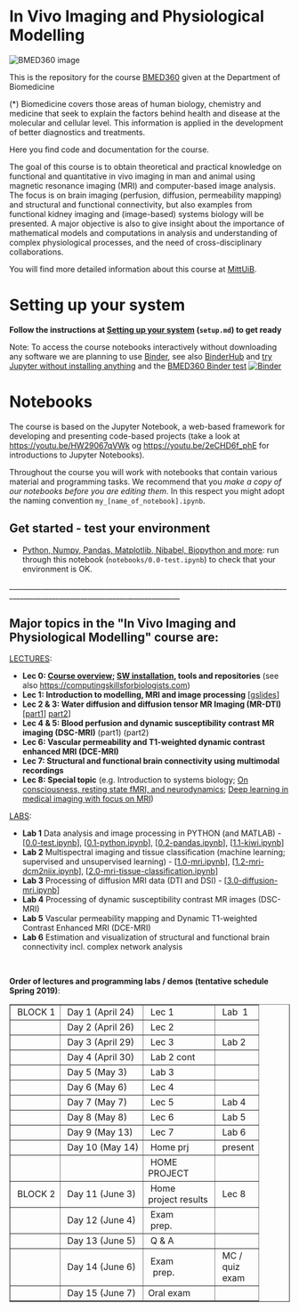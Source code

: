 # In Vivo Imaging and Physiological Modelling

![BMED360 image](./assets/bmed360_logo.png)

This is the repository for the course [BMED360](https://www.uib.no/en/course/BMED360) given at the Department of Biomedicine<br>

(*) Biomedicine covers those areas of human biology, chemistry and medicine that seek to explain the factors behind health and disease at the molecular and cellular level. This information is applied in the development of better diagnostics and treatments.<br>

Here you find code and documentation for the course. 

The goal of this course is to obtain theoretical and practical knowledge on functional and quantitative in vivo imaging in man and animal using magnetic resonance imaging (MRI) and computer-based image analysis. The focus is on brain imaging (perfusion, diffusion, permeability mapping) and structural and functional connectivity, but also examples from functional kidney imaging and (image-based) systems biology will be presented. A major objective is also to give insight about the importance of mathematical models and computations in analysis and understanding of complex physiological processes, and the need of cross-disciplinary collaborations.

You will find more detailed information about 
this course at [MittUiB](http://mitt.uib.no/course/17428).

# Setting up your system

**Follow the instructions at [Setting up your system](setup.md) (`setup.md`) to get ready**

Note: To access the course notebooks interactively without downloading any software we are planning to use [Binder](https://mybinder.org), see also
[BinderHub](https://github.com/jupyterhub/binderhub) and [try Jupyter without installing anything](https://jupyter.org/try) and
the [BMED360 Binder test](https://mybinder.org/v2/gh/computational-medicine/BMED360/master?urlpath=https%3A%2F%2Fgithub.com%2Fcomputational-medicine%2FBMED360%2Fblob%2Fmaster%2Fnotebooks%2F1.0-mri.ipynb)
[![Binder](https://mybinder.org/badge_logo.svg)](https://mybinder.org/v2/gh/computational-medicine/BMED360/master?filepath=https%3A%2F%2Fgithub.com%2Fcomputational-medicine%2FBMED360%2Fblob%2Fmaster%2Fnotebooks%2F1.0-mri.ipynb)


# Notebooks
The course is based on the Jupyter Notebook, a web-based framework for developing and presenting code-based projects (take a look at https://youtu.be/HW29067qVWk og https://youtu.be/2eCHD6f_phE for introductions to Jupyter Notebooks).

Throughout the course you will work with notebooks that contain various material and programming tasks. We recommend that you *make a copy of our notebooks before you are editing them*. In this respect you might adopt the naming convention `my_[name_of_notebook].ipynb`.


## Get started - test your environment
* [Python, Numpy, Pandas, Matplotlib, Nibabel, Biopython and more](notebooks/0.0-test.ipynb): run through this notebook (`notebooks/0.0-test.ipynb`) to check that your environment is OK.<br>

______________________________________________________________________________________________________________________________<br>

## Major topics in the "In Vivo Imaging and Physiological Modelling" course are:


[LECTURES](https://sites.google.com/site/bmed360/courses):

- **Lec 0: [Course overview](https://docs.google.com/presentation/d/1bBlf3NSL8BfmqRvN99-0hUY2Yqm5KjVgCJ3pVZw0PRA/edit?usp=sharing); [SW installation](setup.md), tools and repositories**  (see also https://computingskillsforbiologists.com)
- **Lec 1: Introduction to modelling, MRI and image processing** [[gslides](https://docs.google.com/presentation/d/1-Mfsun9_yc1xsIfeIRIT3JZHLN5r_42wuKxt9HLUa38/edit?usp=sharing)]
- **Lec 2 & 3: Water diffusion and diffusion tensor MR Imaging (MR-DTI)** [[part1](https://docs.google.com/presentation/d/1qMxwu401az5zgq6Rg5M7kOtygdeosnMeSucvy7SSbNk/edit?usp=sharing)] [part2](https://docs.google.com/presentation/d/11Xb5AmhG0bpkK6Kx7hY99HNMudPFPCpxfkGQsIslOJM/edit?usp=sharing)]
- **Lec 4 & 5: Blood perfusion and dynamic susceptibility contrast MR imaging (DSC-MRI)** (part1) (part2)
- **Lec 6: Vascular permeability and T1-weighted dynamic contrast enhanced MRI (DCE-MRI)**
- **Lec 7: Structural and functional brain connectivity using multimodal recordings** 
- **Lec 8: Special topic** (e.g. Introduction to systems biology; [On consciousness, resting state fMRI, and neurodynamics](https://www.ncbi.nlm.nih.gov/pmc/articles/PMC2880806); [Deep learning in medical imaging with focus on MRI](https://www.sciencedirect.com/science/article/pii/S0939388918301181))  


[LABS](https://sites.google.com/site/bmed360/labs): 

- **Lab 1** Data analysis and image processing in PYTHON (and MATLAB) - [[0.0-test.ipynb](./notebooks/0.0-test.ipynb)], [[0.1-python.ipynb](./notebooks/0.1-python.ipynb)], [[0.2-pandas.ipynb](./notebooks/0.2-pandas.ipynb)], [[1.1-kiwi.ipynb](./notebooks/1.1-kiwi.ipynb)]
- **Lab 2** Multispectral imaging and tissue classification (machine learning; supervised and unsupervised learning) - [[1.0-mri.ipynb](./notebooks/1.0-mri.ipynb)], [[1.2-mri-dcm2niix.ipynb](./notebooks/1.2-mri-dcm2niix.ipynb)], [[2.0-mri-tissue-classification.ipynb](./notebooks/2.0-mri-tissue-classification.ipynb)]
- **Lab 3** Processing of diffusion MRI data (DTI and DSI) - [[3.0-diffusion-mri.ipynb](./notebooks/3.0-diffusion-mri.ipynb)]
- **Lab 4** Processing of dynamic susceptibility contrast MR images (DSC-MRI) 
- **Lab 5** Vascular permeability mapping and Dynamic T1-weighted Contrast Enhanced MRI
(DCE-MRI)
- **Lab 6** Estimation and visualization of structural and functional brain connectivity incl. complex network analysis



<p>&nbsp;</p>
<div><strong>Order of lectures and programming labs / demos (tentative schedule Spring 2019)</strong>:</div>
<div>
<table border="1" cellspacing="0">
<tbody>
<tr>
<td>&nbsp;BLOCK 1</td>
<td>&nbsp;Day 1 (April 24)</td>
<td>&nbsp;Lec 1</td>
<td>&nbsp;Lab &nbsp;1</td>
</tr>
<tr>
<td>&nbsp;</td>
<td>&nbsp;Day 2 (April 26)</td>
<td>&nbsp;Lec 2</td>
<td>&nbsp;</td>
</tr>
<tr>
<td>&nbsp;</td>
<td>&nbsp;Day 3 (April 29)</td>
<td>&nbsp;Lec 3</td>
<td>&nbsp;Lab 2</td>
</tr>
<tr>
<td>&nbsp;</td>
<td>&nbsp;Day 4 (April 30)</td>
<td>&nbsp;Lab 2 cont</td>
<td>&nbsp;</td>
</tr>
<tr>
<td>&nbsp;</td>
<td>&nbsp;Day 5 (May 3)</td>
<td>&nbsp;Lab 3</td>
<td>&nbsp;</td>
</tr>
<tr>
<td>&nbsp;</td>
<td>&nbsp;Day 6 (May 6)</td>
<td>&nbsp;Lec 4</td>
<td>&nbsp;</td>
</tr>
<tr>
<td>&nbsp;</td>
<td>&nbsp;Day 7 (May 7)</td>
<td>&nbsp;Lec 5</td>
<td>&nbsp;Lab 4</td>
</tr>
<tr>
<td>&nbsp;</td>
<td>&nbsp;Day 8 (May 8)</td>
<td>&nbsp;Lec 6</td>
<td>&nbsp;Lab 5</td>
</tr>
<tr>
<td>&nbsp;</td>
<td>&nbsp;Day 9 (May 13)</td>
<td>&nbsp;Lec 7</td>
<td>&nbsp;Lab 6</td>
</tr>
<tr>
<td>&nbsp;</td>
<td>&nbsp;Day 10 (May 14)</td>
<td>&nbsp;Home prj</td>
<td>&nbsp;present</td>
</tr>
<tr>
<td>&nbsp;</td>
<td>&nbsp;</td>
<td>&nbsp;HOME<br />PROJECT</td>
<td>&nbsp;</td>
</tr>
<tr>
<td>&nbsp;BLOCK 2</td>
<td>&nbsp;Day 11 (June 3)</td>
<td>&nbsp;Home<span>&nbsp;</span><br />project results&nbsp;</td>
<td>&nbsp;Lec 8</td>
</tr>
<tr>
<td>&nbsp;</td>
<td>&nbsp;Day 12 (June 4)</td>
<td>&nbsp;Exam<br />&nbsp;prep.</td>
<td>&nbsp;</td>
</tr>
<tr>
<td>&nbsp;</td>
<td>&nbsp;Day 13 (June 5)</td>
<td>&nbsp;Q &amp; A</td>
<td>&nbsp;</td>
</tr>
<tr>
<td>&nbsp;</td>
<td>&nbsp;Day 14 (June 6)</td>
<td>&nbsp;Exam<br />&nbsp;&nbsp;prep.</td>
<td>&nbsp;MC /<br />&nbsp;quiz<br />&nbsp;exam</td>
</tr>
<tr>
<td>&nbsp;</td>
<td>&nbsp;Day 15 (June 7)</td>
<td>Oral exam</td>
<td>&nbsp;</td>
</tr>
</tbody>
</table>
</div>
<p>&nbsp;</p>
